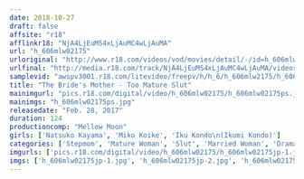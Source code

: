 ```yaml
---
date: 2018-10-27
draft: false
affsite: "r18"
afflinkr18: "NjA4LjEuMS4xLjAuMC4wLjAuMA"
url: "h_606mlw02175"
urloriginal: "http://www.r18.com/videos/vod/movies/detail/-/id=h_606mlw02175"
urlfinal: "http://media.r18.com/track/NjA4LjEuMS4xLjAuMC4wLjAuMA/videos/vod/movies/detail/-/id=h_606mlw02175"
samplevid: "awspv3001.r18.com/litevideo/freepv/h/h_6/h_606mlw2175/h_606mlw2175_dmb_w.mp4"
title: "The Bride's Mother - Too Mature Slut"
mainimgurl: "pics.r18.com/digital/video/h_606mlw02175/h_606mlw02175ps.jpg"
mainimgs: "h_606mlw02175ps.jpg"
releasedate: "Feb. 28, 2017"
duration: 124
productioncomp: "Mellow Moon"
girls: ['Natsuko Kayama', 'Miko Koike', 'Iku Kondo\n(Ikumi Kondo)']
categories: ['Stepmom', 'Mature Woman', 'Slut', 'Married Woman', 'Drama', 'Hi-Def']
imgurls: ['pics.r18.com/digital/video/h_606mlw02175/h_606mlw02175jp-1.jpg', 'pics.r18.com/digital/video/h_606mlw02175/h_606mlw02175jp-2.jpg', 'pics.r18.com/digital/video/h_606mlw02175/h_606mlw02175jp-3.jpg', 'pics.r18.com/digital/video/h_606mlw02175/h_606mlw02175jp-4.jpg', 'pics.r18.com/digital/video/h_606mlw02175/h_606mlw02175jp-5.jpg', 'pics.r18.com/digital/video/h_606mlw02175/h_606mlw02175jp-6.jpg', 'pics.r18.com/digital/video/h_606mlw02175/h_606mlw02175jp-7.jpg', 'pics.r18.com/digital/video/h_606mlw02175/h_606mlw02175jp-8.jpg', 'pics.r18.com/digital/video/h_606mlw02175/h_606mlw02175jp-9.jpg', 'pics.r18.com/digital/video/h_606mlw02175/h_606mlw02175jp-10.jpg', 'pics.r18.com/digital/video/h_606mlw02175/h_606mlw02175jp-11.jpg', 'pics.r18.com/digital/video/h_606mlw02175/h_606mlw02175jp-12.jpg', 'pics.r18.com/digital/video/h_606mlw02175/h_606mlw02175jp-13.jpg', 'pics.r18.com/digital/video/h_606mlw02175/h_606mlw02175jp-14.jpg', 'pics.r18.com/digital/video/h_606mlw02175/h_606mlw02175jp-15.jpg', 'pics.r18.com/digital/video/h_606mlw02175/h_606mlw02175jp-16.jpg', 'pics.r18.com/digital/video/h_606mlw02175/h_606mlw02175jp-17.jpg', 'pics.r18.com/digital/video/h_606mlw02175/h_606mlw02175jp-18.jpg', 'pics.r18.com/digital/video/h_606mlw02175/h_606mlw02175jp-19.jpg', 'pics.r18.com/digital/video/h_606mlw02175/h_606mlw02175jp-20.jpg']
imgs: ['h_606mlw02175jp-1.jpg', 'h_606mlw02175jp-2.jpg', 'h_606mlw02175jp-3.jpg', 'h_606mlw02175jp-4.jpg', 'h_606mlw02175jp-5.jpg', 'h_606mlw02175jp-6.jpg', 'h_606mlw02175jp-7.jpg', 'h_606mlw02175jp-8.jpg', 'h_606mlw02175jp-9.jpg', 'h_606mlw02175jp-10.jpg', 'h_606mlw02175jp-11.jpg', 'h_606mlw02175jp-12.jpg', 'h_606mlw02175jp-13.jpg', 'h_606mlw02175jp-14.jpg', 'h_606mlw02175jp-15.jpg', 'h_606mlw02175jp-16.jpg', 'h_606mlw02175jp-17.jpg', 'h_606mlw02175jp-18.jpg', 'h_606mlw02175jp-19.jpg', 'h_606mlw02175jp-20.jpg']
---
```

